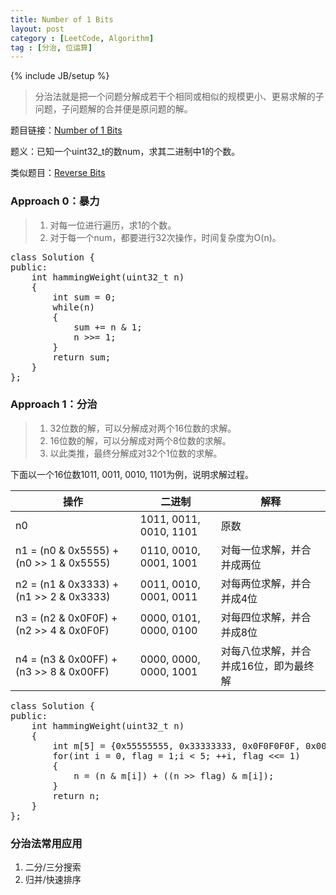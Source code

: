 ```yaml
---
title: Number of 1 Bits
layout: post
category : [LeetCode, Algorithm]
tag : [分治, 位运算]
---
```

{% include JB/setup %}

> 分治法就是把一个问题分解成若干个相同或相似的规模更小、更易求解的子问题，子问题解的合并便是原问题的解。


题目链接：[Number of 1 Bits](https://leetcode.com/problems/number-of-1-bits/)

题义：已知一个uint32_t的数num，求其二进制中1的个数。

类似题目：[Reverse Bits](https://leetcode.com/problems/reverse-bits/)


<h3>Approach 0：暴力</h3>

> 1. 对每一位进行遍历，求1的个数。
> 2. 对于每一个num，都要进行32次操作，时间复杂度为O(n)。

<pre class="prettyprint lang-cpp">
class Solution {
public:
    int hammingWeight(uint32_t n) 
    {
        int sum = 0;
        while(n)
        {
            sum += n & 1;
            n >>= 1;
        }
        return sum;
    }
};
</pre>

<h3>Approach 1：分治</h3>

> 1. 32位数的解，可以分解成对两个16位数的求解。
> 2. 16位数的解，可以分解成对两个8位数的求解。
> 3. 以此类推，最终分解成对32个1位数的求解。

下面以一个16位数1011, 0011, 0010, 1101为例，说明求解过程。

| 操作 | 二进制 | 解释 |
------|--------|------|
n0|1011, 0011, 0010, 1101|原数|
n1 = (n0 & 0x5555) + (n0 >> 1 & 0x5555) |0110, 0010, 0001, 1001|对每一位求解，并合并成两位|
n2 = (n1 & 0x3333) + (n1 >> 2 & 0x3333) |0011, 0010, 0001, 0011|对每两位求解，并合并成4位|
n3 = (n2 & 0x0F0F) + (n2 >> 4 & 0x0F0F) |0000, 0101, 0000, 0100|对每四位求解，并合并成8位|
n4 = (n3 & 0x00FF) + (n3 >> 8 & 0x00FF) |0000, 0000, 0000, 1001|对每八位求解，并合并成16位，即为最终解|


<pre class="prettyprint lang-cpp">
class Solution {
public:
    int hammingWeight(uint32_t n) 
    {
        int m[5] = {0x55555555, 0x33333333, 0x0F0F0F0F, 0x00FF00FF, 0x0000FFFF};
        for(int i = 0, flag = 1;i < 5; ++i, flag <<= 1)
        {
            n = (n & m[i]) + ((n >> flag) & m[i]);
        }
        return n;
    }
};
</pre>

<h3>分治法常用应用</h3>

1. 二分/三分搜索
2. 归并/快速排序

